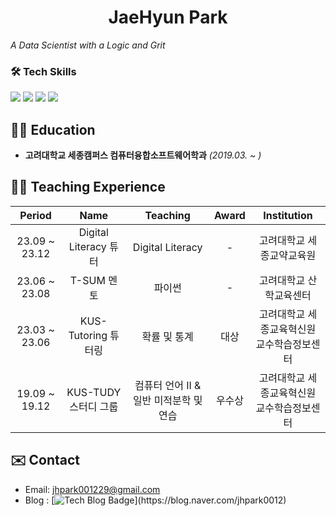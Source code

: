 <h1 align="center"> JaeHyun Park </h1>

<p>
  <em>
      A Data Scientist with a Logic and Grit
  </em>
<p>


<h3> 🛠 Tech Skills</h3>
<div>
<img src="https://img.shields.io/badge/python-3776AB?style=for-the-badge&logo=python&logoColor=white">  
<img src="https://img.shields.io/badge/r-276DC3?style=for-the-badge&logo=r&logoColor=white">   
  
<img src="https://img.shields.io/badge/mysql-4479A1?style=for-the-badge&logo=mysql&logoColor=white"> 
<img src="https://img.shields.io/badge/oracle-F80000?style=for-the-badge&logo=oracle&logoColor=white"> 
</div>


## 🧑‍🎓 Education
- **고려대학교 세종캠퍼스 컴퓨터융합소프트웨어학과** *(2019.03. ~ )*



## 🧑‍🏫 Teaching Experience
| Period | Name | Teaching | Award | Institution |
|:---:|:---:|:---:|:---:|:---:|
| 23.09 ~ 23.12 | Digital Literacy 튜터 | Digital Literacy | - | 고려대학교 세종교약교육원 |
| 23.06 ~ 23.08 | T-SUM 멘토 | 파이썬 | - | 고려대학교 산학교육센터 |
| 23.03 ~ 23.06 | KUS-Tutoring 튜터링 | 확률 및 통계 | 대상 | 고려대학교 세종교육혁신원 </br> 교수학습정보센터 |
| 19.09 ~ 19.12 | KUS-TUDY 스터디 그룹 | 컴퓨터 언어 II & 일반 미적분학 및 연습 | 우수상 | 고려대학교 세종교육혁신원 </br> 교수학습정보센터 |


## ✉️ Contact
- Email: jhpark001229@gmail.com
- Blog : [![Tech Blog Badge](http://img.shields.io/badge/-Tech%20blog-black?style=flat-square&logo=github&link=https://mindorizip.tistory.com/(https://blog.naver.com/jhpark0012))](https://blog.naver.com/jhpark0012)
